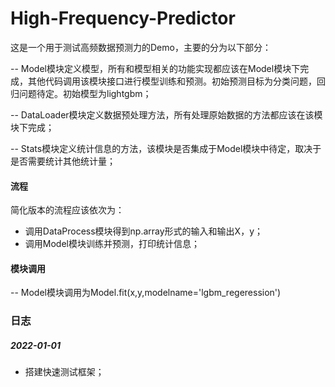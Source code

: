 # High-Frequency-Predictor

这是一个用于测试高频数据预测力的Demo，主要的分为以下部分：

-- Model模块定义模型，所有和模型相关的功能实现都应该在Model模块下完成，其他代码调用该模块接口进行模型训练和预测。初始预测目标为分类问题，回归问题待定。初始模型为lightgbm；

-- DataLoader模块定义数据预处理方法，所有处理原始数据的方法都应该在该模块下完成；

-- Stats模块定义统计信息的方法，该模块是否集成于Model模块中待定，取决于是否需要统计其他统计量；

#### 流程

简化版本的流程应该依次为：

- 调用DataProcess模块得到np.array形式的输入和输出X，y；
- 调用Model模块训练并预测，打印统计信息；

#### 模块调用

-- Model模块调用为Model.fit(x,y,modelname='lgbm_regeression')

### 日志

##### 2022-01-01

- 搭建快速测试框架；


